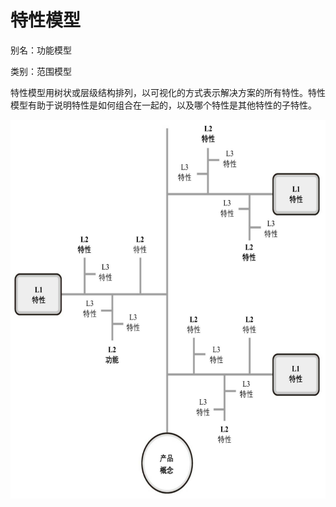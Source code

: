 # 特性模型

别名：功能模型

类别：范围模型

特性模型用树状或层级结构排列，以可视化的方式表示解决方案的所有特性。特性模型有助于说明特性是如何组合在一起的，以及哪个特性是其他特性的子特性。

![](../../../images/特性模型.png)
